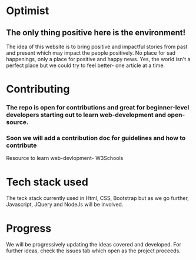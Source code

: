 
# Optimist
## The only thing positive here is the environment!
The idea of this website is to bring positive and impactful stories from past and present which may impact the people positively.
No place for sad happenings, only a place for positive and happy news.
Yes, the world isn't a perfect place but we could try to feel better- one article at a time.


# Contributing

### The repo is open for contributions and great for beginner-level developers starting out to learn web-development and open-source.
### Soon we will add a contribution doc for guidelines and how to contribute

Resource to learn web-devlopment- W3Schools
# Tech stack used
The teck stack currently used in Html, CSS, Bootstrap but as we go further, Javascript, JQuery and NodeJs will be involved.

# Progress
We will be progressively updating the ideas covered and developed. For further ideas, check the issues tab which open as the project proceeds.
